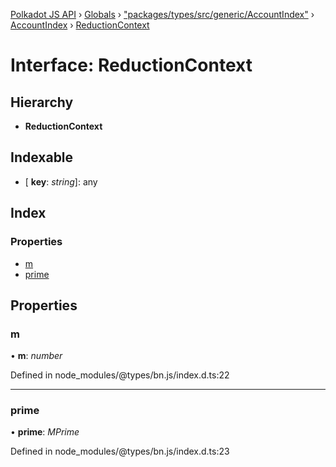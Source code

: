 [Polkadot JS API](../README.md) › [Globals](../globals.md) › ["packages/types/src/generic/AccountIndex"](../modules/_packages_types_src_generic_accountindex_.md) › [AccountIndex](../classes/_packages_types_src_generic_accountindex_.accountindex.md) › [ReductionContext](_packages_types_src_generic_accountindex_.accountindex.reductioncontext.md)

# Interface: ReductionContext

## Hierarchy

* **ReductionContext**

## Indexable

* \[ **key**: *string*\]: any

## Index

### Properties

* [m](_packages_types_src_generic_accountindex_.accountindex.reductioncontext.md#m)
* [prime](_packages_types_src_generic_accountindex_.accountindex.reductioncontext.md#prime)

## Properties

###  m

• **m**: *number*

Defined in node_modules/@types/bn.js/index.d.ts:22

___

###  prime

• **prime**: *MPrime*

Defined in node_modules/@types/bn.js/index.d.ts:23
